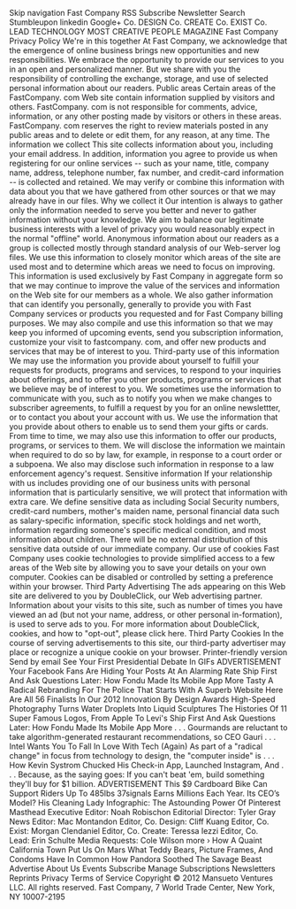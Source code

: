Skip navigation Fast Company RSS Subscribe Newsletter Search Stumbleupon linkedin Google+ Co. DESIGN Co. CREATE Co. EXIST Co. LEAD TECHNOLOGY MOST CREATIVE PEOPLE MAGAZINE Fast Company Privacy Policy We're in this together At Fast Company, we acknowledge that the emergence of online business brings new opportunities and new responsibilities. We embrace the opportunity to provide our services to you in an open and personalized manner. But we share with you the responsibility of controlling the exchange, storage, and use of selected personal information about our readers. Public areas Certain areas of the FastCompany. com Web site contain information supplied by visitors and others. FastCompany. com is not responsible for comments, advice, information, or any other posting made by visitors or others in these areas. FastCompany. com reserves the right to review materials posted in any public areas and to delete or edit them, for any reason, at any time. The information we collect This site collects information about you, including your email address. In addition, information you agree to provide us when registering for our online services -- such as your name, title, company name, address, telephone number, fax number, and credit-card information -- is collected and retained. We may verify or combine this information with data about you that we have gathered from other sources or that we may already have in our files. Why we collect it Our intention is always to gather only the information needed to serve you better and never to gather information without your knowledge. We aim to balance our legitimate business interests with a level of privacy you would reasonably expect in the normal "offline" world. Anonymous information about our readers as a group is collected mostly through standard analysis of our Web-server log files. We use this information to closely monitor which areas of the site are used most and to determine which areas we need to focus on improving. This information is used exclusively by Fast Company in aggregate form so that we may continue to improve the value of the services and information on the Web site for our members as a whole. We also gather information that can identify you personally, generally to provide you with Fast Company services or products you requested and for Fast Company billing purposes. We may also compile and use this information so that we may keep you informed of upcoming events, send you subscription information, customize your visit to fastcompany. com, and offer new products and services that may be of interest to you. Third-party use of this information We may use the information you provide about yourself to fulfill your requests for products, programs and services, to respond to your inquiries about offerings, and to offer you other products, programs or services that we believe may be of interest to you. We sometimes use the information to communicate with you, such as to notify you when we make changes to subscriber agreements, to fulfill a request by you for an online newslettter, or to contact you about your account with us. We use the information that you provide about others to enable us to send them your gifts or cards. From time to time, we may also use this information to offer our products, programs, or services to them. We will disclose the information we maintain when required to do so by law, for example, in response to a court order or a subpoena. We also may disclose such information in response to a law enforcement agency's request. Sensitive information If your relationship with us includes providing one of our business units with personal information that is particularly sensitive, we will protect that information with extra care. We define sensitive data as including Social Security numbers, credit-card numbers, mother's maiden name, personal financial data such as salary-specific information, specific stock holdings and net worth, information regarding someone's specific medical condition, and most information about children. There will be no external distribution of this sensitive data outside of our immediate company. Our use of cookies Fast Company uses cookie technologies to provide simplified access to a few areas of the Web site by allowing you to save your details on your own computer. Cookies can be disabled or controlled by setting a preference within your browser. Third Party Advertising The ads appearing on this Web site are delivered to you by DoubleClick, our Web advertising partner. Information about your visits to this site, such as number of times you have viewed an ad (but not your name, address, or other personal in-formation), is used to serve ads to you. For more information about DoubleClick, cookies, and how to "opt-out", please click here. Third Party Cookies In the course of serving advertisements to this site, our third-party advertiser may place or recognize a unique cookie on your browser. Printer-friendly version Send by email See Your First Presidential Debate In GIFs ADVERTISEMENT Your Facebook Fans Are Hiding Your Posts At An Alarming Rate Ship First And Ask Questions Later: How Fondu Made Its Mobile App More Tasty A Radical Rebranding For The Police That Starts With A Superb Website Here Are All 56 Finalists In Our 2012 Innovation By Design Awards High-Speed Photography Turns Water Droplets Into Liquid Sculptures The Histories Of 11 Super Famous Logos, From Apple To Levi's Ship First And Ask Questions Later: How Fondu Made Its Mobile App More . . . Gourmands are reluctant to take algorithm-generated restaurant recommendations, so CEO Gauri . . . Intel Wants You To Fall In Love With Tech (Again) As part of a "radical change" in focus from technology to design, the "computer inside" is . . . How Kevin Systrom Chucked His Check-in App, Launched Instagram, And . . . Because, as the saying goes: If you can't beat 'em, build something they'll buy for $1 billion. ADVERTISEMENT This $9 Cardboard Bike Can Support Riders Up To 485lbs 37signals Earns Millions Each Year. Its CEO’s Model? His Cleaning Lady Infographic: The Astounding Power Of Pinterest Masthead Executive Editor: Noah Robischon Editorial Director: Tyler Gray News Editor: Mac Montandon Editor, Co. Design: Cliff Kuang Editor, Co. Exist: Morgan Clendaniel Editor, Co. Create: Teressa Iezzi Editor, Co. Lead: Erin Schulte Media Requests: Cole Wilson more › How A Quaint California Town Put Us On Mars What Teddy Bears, Picture Frames, And Condoms Have In Common How Pandora Soothed The Savage Beast Advertise About Us Events Subscribe Manage Subscriptions Newsletters Reprints Privacy Terms of Service Copyright © 2012 Mansueto Ventures LLC. All rights reserved. Fast Company, 7 World Trade Center, New York, NY 10007-2195